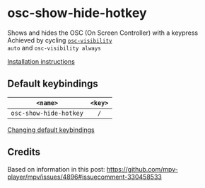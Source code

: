 # osc-show-hide-hotkey

Shows and hides the OSC (On Screen Controller) with a keypress<br>
Achieved by cycling <code>[osc-visibility](https://mpv.io/manual/master/#on-screen-controller-osc-visibility) auto</code> and `osc-visibility always`

[Installation instructions](../README.md#Installation)

## Default keybindings

<table>
  <thead>
    <tr>
      <th><code>&lt;name&gt;</code></th>
      <th><code>&lt;key&gt;</code></th>
    </tr>
  </thead>
  <tbody align="center">
    <tr>
      <td><code>osc-show-hide-hotkey</code></td>
      <td>
        <code>/</code>
      </td>
    </tr>
  </tbody>
</table>

[Changing default keybindings](../README.md#Changing-default-keybindings)

## Credits

Based on information in this post: https://github.com/mpv-player/mpv/issues/4896#issuecomment-330458533
